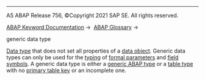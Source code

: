   

* * *

AS ABAP Release 756, ©Copyright 2021 SAP SE. All rights reserved.

[ABAP Keyword Documentation](javascript:call_link\('abenabap.htm'\)) →  [ABAP Glossary](javascript:call_link\('abenabap_glossary.htm'\)) → 

generic data type

[Data type](javascript:call_link\('abendata_type_glosry.htm'\) "Glossary Entry") that does not set all properties of a [data object](javascript:call_link\('abendata_object_glosry.htm'\) "Glossary Entry"). Generic data types can only be used for the [typing](javascript:call_link\('abentyping_glosry.htm'\) "Glossary Entry") of [formal parameters](javascript:call_link\('abenformal_parameter_glosry.htm'\) "Glossary Entry") and [field symbols](javascript:call_link\('abenfield_symbol_glosry.htm'\) "Glossary Entry"). A generic data type is either a [generic ABAP type](javascript:call_link\('abengeneric_abap_type_glosry.htm'\) "Glossary Entry") or a [table type](javascript:call_link\('abentable_type_glosry.htm'\) "Glossary Entry") with no [primary table key](javascript:call_link\('abenprimary_table_key_glosry.htm'\) "Glossary Entry") or an incomplete one.